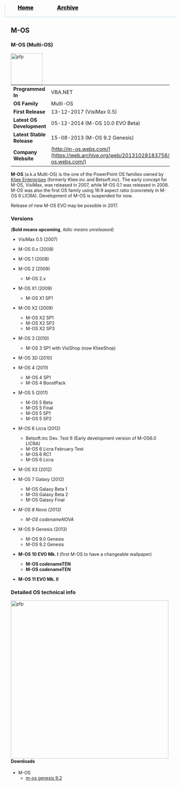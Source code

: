 <blockquote style="background: #0000;border-bottom: 1px solid #B2D2E1;height: 30px;margin: 0 -20px 20px;padding: 0px 20px 9px 40px;">
  <p style=""><a href="https://quintenvandamme.github.io/pptos-wiki/" style="font-size: 17px;font-weight: 900;font-style: normal;text-shadow: rgba(255,255,255,0.9) 0 1px 0;">Home</a>&nbsp;&nbsp;&nbsp;&nbsp;&nbsp;&nbsp;&nbsp;&nbsp;&nbsp;&nbsp;&nbsp;&nbsp;&nbsp;&nbsp;&nbsp;&nbsp;&nbsp;&nbsp;
    <a href="https://quintenvandamme.github.io/pptos-wiki/archive/" style="font-size: 17px;font-weight: 900;font-style: normal;text-shadow: rgba(255,255,255,0.9) 0 1px 0;">Archive</a>
  </p>
</blockquote>

## M-OS

### M-OS (Multi-OS)

<a>
  <img align="left" height="100" alt="pfp" src="https://user-images.githubusercontent.com/58103738/131473155-8eb18e3d-5d81-40df-9494-d097b4acbcaa.png" />
</a>

|                           |                               |
| ------------------------- | ----------------------------- |
| **Programmed In**         | VBA.NET                       |
| **OS Family**             | Multi-OS                      |
| **First Release**         | 13-12-2017 (VisiMax 0.5)      |
| **Latest OS Development** | 05-12-2014 (M-OS 10.0 EVO Beta)|
| **Latest Stable Release** | 15-08-2013 (M-OS 9.2 Genesis) |
| **Company Website**       | [http://m-os.webs.com/](https://web.archive.org/web/20131028183756/http://m-os.webs.com/)|

**M-OS** (a.k.a Multi-OS) is the one of the PowerPoint OS families owned by [Kliee Enterprises](https://pptos.fandom.com/wiki/Kliee_Enterprises) (formerly Kliee.inc and Betsoft.inc). The early concept for M-OS, VisiMax, was released in 2007, while M-OS 0.1 was released in 2008. M-OS was also the first OS family using 16:9 aspect ratio (concretely in M-OS 6 LICRA). Development of M-OS is suspended for now.

Release of new M-OS EVO may be possible in 2017.

### Versions

(**Bold means upcoming**, *italic means unreleased*)
 
 - VisiMax 0.5 (2007)
 - M-OS 0.x (2008)
 - M-OS 1 (2008)
 - M-OS 2 (2009)
   - M-OS 2.x

 - M-OS X1 (2009)
   - M-OS X1 SP1

 - M-OS X2 (2009)
   - M-OS X2 SP1
   - M-OS X2 SP2
   - M-OS X2 SP3

 - M-OS 3 (2010)
    - M-OS 3 SP1 with VisiShop (now KlieeShop)

 - M-OS 3D (2010)
 - M-OS 4 (2011)
   - M-OS 4 SP1
   - M-OS 4 BoostPack

 - M-OS 5 (2011)
   - M-OS 5 Beta
   - M-OS 5 Final
   - M-OS 5 SP1
   - M-OS 5 SP2

 - M-OS 6 Licra (2012)
   - Betsoft.inc Dev. Test 6 (Early development version of M-OS6.0 LICRA)
   - M-OS 6 Licra February Test
   - M-OS 6 RC1
   - M-OS 6 Licra

 - M-OS X3 (2012)
 - M-OS 7 Galaxy (2012)
   - M-OS Galaxy Beta 1
   - M-OS Galaxy Beta 2
   - M-OS Galaxy Final

 - *M-OS 8 Nova (2013)*
   - *M-OS codenameNOVA*

 - M-OS 9 Genesis (2013)
   - M-OS 9.0 Genesis
   - M-OS 9.2 Genesis

 - **M-OS 10 EVO Mk. I** (first M-OS to have a changeable wallpaper)
   - **M-OS codenameTEN**
   - **M-OS codenameTEN**

 - **M-OS 11 EVO Mk. II**

### Detailed OS technical info

<a href="https://user-images.githubusercontent.com/58103738/131476189-70b85c81-b27d-41f6-92fc-f7a740bac897.png">
  <img align="left" height="500" alt="pfp" src="https://user-images.githubusercontent.com/58103738/131476189-70b85c81-b27d-41f6-92fc-f7a740bac897.png" />
</a>

#### Downloads

- M-OS
  - [m-os genesis 9.2](https://github.com/quintenvandamme/pptos-wiki/raw/gh-pages/files/M-OS/m-os_genesis__9.2_.pptm)

<body style="background-image: url(https://raw.githubusercontent.com/hexa-one/pptos-wiki/gh-pages/assets/background/background.png);background-repeat: no-repeat;background-attachment: fixed;background-size: cover;">

